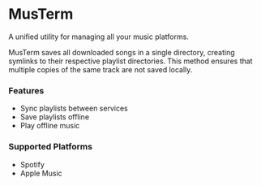 # MusTerm

A unified utility for managing all your music platforms.

MusTerm saves all downloaded songs in a single directory, creating symlinks to
their respective playlist directories. This method ensures that multiple copies
of the same track are not saved locally.

### Features
- Sync playlists between services
- Save playlists offline
- Play offline music

### Supported Platforms
- Spotify
- Apple Music

